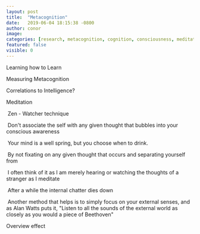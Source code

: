 ```yaml
---
layout: post
title:  "Metacognition"
date:   2019-06-04 18:15:38 -0800
author: conor
image:
categories: [research, metacognition, cognition, consciousness, meditation]
featured: false
visible: 0
---
```


Learning how to Learn

Measuring Metacognition

Correlations to Intelligence?

Meditation

​	Zen - Watcher technique

​	Don't associate the self with any given thought that bubbles into your conscious awareness

​	Your mind is a well spring, but you choose when to drink.

​	By not fixating on any given thought that occurs and separating yourself from 

​	I often think of it as I am merely hearing or watching the thoughts of a stranger as I meditate

​	After a while the internal chatter dies down 

​	Another method that helps is to simply focus on your external senses, and as Alan Watts puts it, "Listen to all the sounds of the external world as closely as you would a piece of Beethoven"

Overview effect